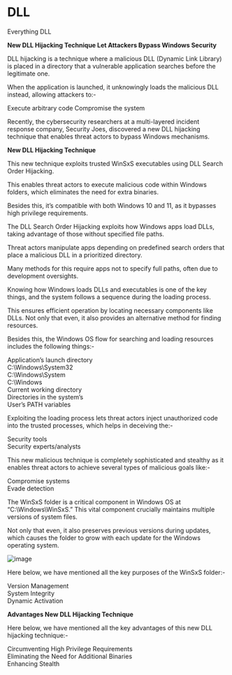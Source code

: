 # DLL
Everything DLL


<b>New DLL Hijacking Technique Let Attackers Bypass Windows Security</b>

DLL hijacking is a technique where a malicious DLL (Dynamic Link Library) is placed in a directory that a vulnerable application searches before the legitimate one. 

When the application is launched, it unknowingly loads the malicious DLL instead, allowing attackers to:-

Execute arbitrary code
Compromise the system

Recently, the cybersecurity researchers at a multi-layered incident response company, Security Joes, discovered a new DLL hijacking technique that enables threat actors to bypass Windows mechanisms.

<b>New DLL Hijacking Technique</b>

This new technique exploits trusted WinSxS executables using DLL Search Order Hijacking. 

This enables threat actors to execute malicious code within Windows folders, which eliminates the need for extra binaries. 

Besides this, it’s compatible with both Windows 10 and 11, as it bypasses high privilege requirements.

The DLL Search Order Hijacking exploits how Windows apps load DLLs, taking advantage of those without specified file paths. 

Threat actors manipulate apps depending on predefined search orders that place a malicious DLL in a prioritized directory. 

Many methods for this require apps not to specify full paths, often due to development oversights.

Knowing how Windows loads DLLs and executables is one of the key things, and the system follows a sequence during the loading process.

This ensures efficient operation by locating necessary components like DLLs. Not only that even, it also provides an alternative method for finding resources.

Besides this, the Windows OS flow for searching and loading resources includes the following things:-

Application’s launch directory<br>
C:\Windows\System32<br>
C:\Windows\System<br>
C:\Windows<br>
Current working directory<br>
Directories in the system’s<br>
User’s PATH variables<br>

Exploiting the loading process lets threat actors inject unauthorized code into the trusted processes, which helps in deceiving the:-

Security tools<br>
Security experts/analysts

This new malicious technique is completely sophisticated and stealthy as it enables threat actors to achieve several types of malicious goals like:-

Compromise systems<br>
Evade detection

The WinSxS folder is a critical component in Windows OS at “C:\Windows\WinSxS.” This vital component crucially maintains multiple versions of system files. 

Not only that even, it also preserves previous versions during updates, which causes the folder to grow with each update for the Windows operating system.

![image](https://github.com/loadingbadbeat/DLL/assets/45952458/04933592-2fbf-4b34-b2ed-a02cfd24d8b0)

Here below, we have mentioned all the key purposes of the WinSxS folder:-

Version Management<br>
System Integrity<br>
Dynamic Activation<br>


<b>Advantages New DLL Hijacking Technique</b>

Here below, we have mentioned all the key advantages of this new DLL hijacking technique:-

Circumventing High Privilege Requirements</br>
Eliminating the Need for Additional Binaries</br>
Enhancing Stealth</br>
